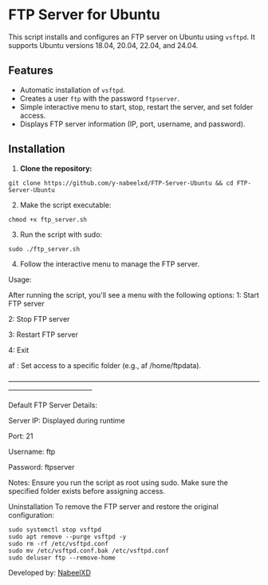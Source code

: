 # FTP Server for Ubuntu

This script installs and configures an FTP server on Ubuntu using `vsftpd`. It supports Ubuntu versions 18.04, 20.04, 22.04, and 24.04.

## Features
- Automatic installation of `vsftpd`.
- Creates a user `ftp` with the password `ftpserver`.
- Simple interactive menu to start, stop, restart the server, and set folder access.
- Displays FTP server information (IP, port, username, and password).

## Installation

1. **Clone the repository:**
```
git clone https://github.com/y-nabeelxd/FTP-Server-Ubuntu && cd FTP-Server-Ubuntu
```

2. Make the script executable:

```
chmod +x ftp_server.sh
```


3. Run the script with sudo:

```
sudo ./ftp_server.sh
```

4. Follow the interactive menu to manage the FTP server.





Usage:

After running the script, you'll see a menu with the following options:
1: Start FTP server

2: Stop FTP server

3: Restart FTP server

4: Exit

af <path>: Set access to a specific folder (e.g., af /home/ftpdata).



————————————————————————————————————————————————



Default FTP Server Details:

Server IP: Displayed during runtime

Port: 21

Username: ftp

Password: ftpserver





Notes:
Ensure you run the script as root using sudo.
Make sure the specified folder exists before assigning access.


Uninstallation
To remove the FTP server and restore the original configuration:

```
sudo systemctl stop vsftpd
sudo apt remove --purge vsftpd -y
sudo rm -rf /etc/vsftpd.conf
sudo mv /etc/vsftpd.conf.bak /etc/vsftpd.conf
sudo deluser ftp --remove-home
```

Developed by: [NabeelXD](https://github.com/y-nabeelxd)
